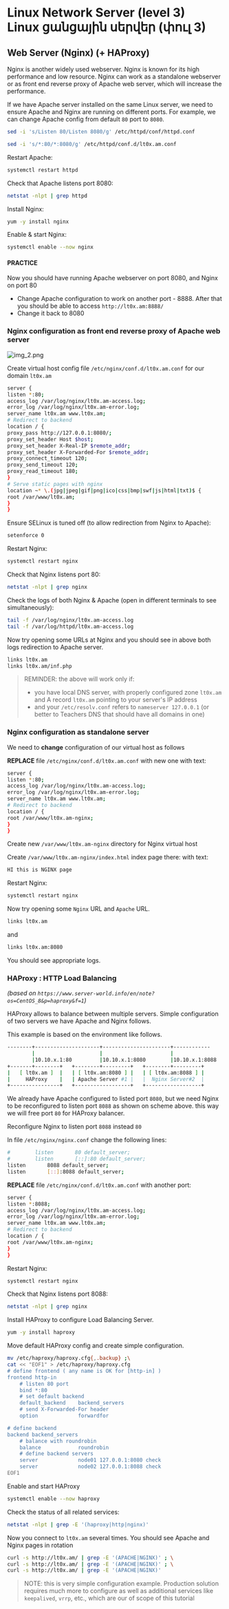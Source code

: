 # Linux Network Server (level 3) <br /> Linux ցանցային սերվեր (փուլ 3)

## Web Server (Nginx) (+ HAProxy) 


Nginx is another widely used webserver. 
Nginx is known for its high performance and low resource. 
Nginx can work as a standalone webserver or as front end reverse proxy of Apache web server, which will increase the performance.

If we have Apache server installed on the same Linux server, we need to ensure Apache and Nginx are running on different ports.
For example, we can change Apache config from default `80` port to `8080`. 

```bash
sed -i 's/Listen 80/Listen 8080/g' /etc/httpd/conf/httpd.conf
```


```bash
sed -i 's/*:80/*:8080/g' /etc/httpd/conf.d/lt0x.am.conf
```



Restart Apache:
```bash
systemctl restart httpd
```

Check that Apache listens port 8080: 
```bash
netstat -nlpt | grep httpd
```

Install Nginx:  
```bash
yum -y install nginx
```
Enable & start Nginx: 
```bash
systemctl enable --now nginx
```


#### PRACTICE
Now you should have running Apache webserver on port 8080, and Nginx on port 80

* Change Apache configuration to work on another port - 8888. After that you should be able to access `http://lt0x.am:8888/`
* Change it back to 8080

### Nginx configuration as front end reverse proxy of Apache web server

![img_2.png](img_2.png)

Create virtual host config file `/etc/nginx/conf.d/lt0x.am.conf` for our domain `lt0x.am`
```bash
server {
listen *:80;
access_log /var/log/nginx/lt0x.am-access.log;
error_log /var/log/nginx/lt0x.am-error.log;
server_name lt0x.am www.lt0x.am;
# Redirect to backend
location / {
proxy_pass http://127.0.0.1:8080/;
proxy_set_header Host $host;
proxy_set_header X-Real-IP $remote_addr;
proxy_set_header X-Forwarded-For $remote_addr;
proxy_connect_timeout 120;
proxy_send_timeout 120;
proxy_read_timeout 180;
}
# Serve static pages with nginx
location ~* \.(jpg|jpeg|gif|png|ico|css|bmp|swf|js|html|txt)$ {
root /var/www/lt0x.am;
}
}

```
Ensure SELinux is tuned off (to allow redirection from Nginx to Apache): 
```bash
setenforce 0
```
Restart Nginx: 
```bash
systemctl restart nginx
```

Check that Nginx listens port 80: 
```bash
netstat -nlpt | grep nginx
```

Check the logs of both Nginx & Apache (open in different terminals to see simultaneously): 
```bash
tail -f /var/log/nginx/lt0x.am-access.log
tail -f /var/log/httpd/lt0x.am-access.log
```

Now try opening some URLs at Nginx and you should see in above both logs redirection to Apache server. 
```bash
links lt0x.am
links lt0x.am/inf.php
```

> REMINDER: the above will work only if: 
> * you have local DNS server, with properly configured zone `lt0x.am` 
 and A record `lt0x.am` pointing to your server's IP address
> * and your `/etc/resolv.conf` refers to `nameserver 127.0.0.1` (or better to Teachers DNS that should have all domains in one)

### Nginx configuration as standalone server

We need to **change** configuration of our virtual host as follows

**REPLACE** file `/etc/nginx/conf.d/lt0x.am.conf`
with new one with text:

```bash
server {
listen *:80;
access_log /var/log/nginx/lt0x.am-access.log;
error_log /var/log/nginx/lt0x.am-error.log;
server_name lt0x.am www.lt0x.am;
# Redirect to backend
location / {
root /var/www/lt0x.am-nginx;
}
}
```

Create new `/var/www/lt0x.am-nginx` directory for Nginx virtual host


Create `/var/www/lt0x.am-nginx/index.html` index page there:
with text:
```bash
HI this is NGINX page
```

Restart Nginx: 

```bash
systemctl restart nginx
```

Now try opening some `Nginx` URL and `Apache` URL. 
```bash
links lt0x.am
```

and

```bash
links lt0x.am:8080
```

You should see appropriate logs.


### HAProxy : HTTP Load Balancing
_(based on `https://www.server-world.info/en/note?os=CentOS_8&p=haproxy&f=1`)_
	
HAProxy allows to balance between multiple servers. Simple configuration of two servers we have Apache and Nginx follows.

This example is based on the environment like follows.
```bash
--------+---------------------+----------------------+------------
        |                     |                      |
        |10.10.x.1:80         |10.10.x.1:8080        |10.10.x.1:8088
+-------+--------+   +--------+---------+   +--------+---------+
|   [ lt0x.am ]  |   | [ lt0x.am:8080 ] |   | [ lt0x.am:8088 ] |
|     HAProxy    |   | Apache Server #1 |   |  Nginx Server#2  |
+----------------+   +------------------+   +------------------+

```

We already have Apache configured to listed port `8080`, 
but we need Nginx to be reconfigured to listen port `8088` as shown on scheme above.
this way we will free port `80` for HAProxy balancer.

Reconfigure Nginx to listen port `8088` instead `80`

In file `/etc/nginx/nginx.conf` change the following lines:
```bash
#        listen       80 default_server;
#        listen       [::]:80 default_server;
listen       8088 default_server;
listen       [::]:8088 default_server;
```
 
**REPLACE** file `/etc/nginx/conf.d/lt0x.am.conf` with another port:
```bash
server {
listen *:8088;
access_log /var/log/nginx/lt0x.am-access.log;
error_log /var/log/nginx/lt0x.am-error.log;
server_name lt0x.am www.lt0x.am;
# Redirect to backend
location / {
root /var/www/lt0x.am-nginx;
}
}
```

Restart Nginx:

```bash
systemctl restart nginx
```

Check that Nginx listens port 8088:

```bash
netstat -nlpt | grep nginx
```

Install HAProxy to configure Load Balancing Server.

```bash
yum -y install haproxy
```

Move default HAProxy config and create simple configuration.

```bash
mv /etc/haproxy/haproxy.cfg{,.backup} ;\
cat << "EOF1" > /etc/haproxy/haproxy.cfg
# define frontend ( any name is OK for [http-in] )
frontend http-in
    # listen 80 port
    bind *:80
    # set default backend
    default_backend    backend_servers
    # send X-Forwarded-For header
    option             forwardfor

# define backend
backend backend_servers
    # balance with roundrobin
    balance            roundrobin
    # define backend servers
    server             node01 127.0.0.1:8080 check
    server             node02 127.0.0.1:8088 check
EOF1

```

Enable and start HAProxy
```bash
systemctl enable --now haproxy
```

Check the status of all related services:
```bash
netstat -nlpt | grep -E '(haproxy|http|nginx)'
```

Now you connect to `lt0x.am` several times. 
You should see Apache and Nginx pages in rotation

```bash
curl -s http://lt0x.am/ | grep -E '(APACHE|NGINX)' ; \
curl -s http://lt0x.am/ | grep -E '(APACHE|NGINX)' ; \
curl -s http://lt0x.am/ | grep -E '(APACHE|NGINX)' 
```


> NOTE: this is very simple configuration example. Production solution requires much more to configure as well as
> additional services like `keepalived`, `vrrp`, etc., which are our of scope of this tutorial
